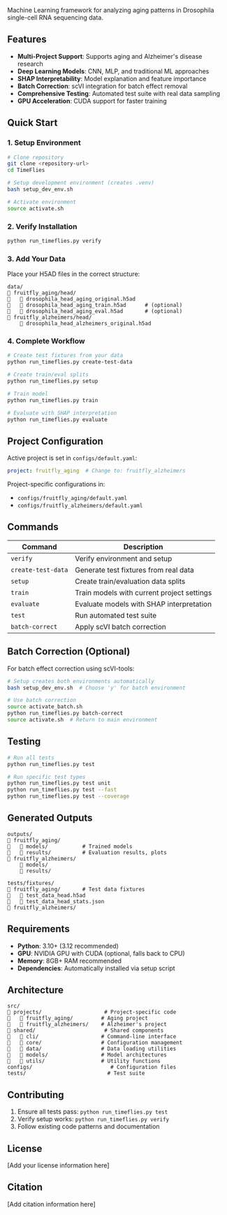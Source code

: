 
Machine Learning framework for analyzing aging patterns in Drosophila single-cell RNA sequencing data.

## Features

- **Multi-Project Support**: Supports aging and Alzheimer's disease research
- **Deep Learning Models**: CNN, MLP, and traditional ML approaches
- **SHAP Interpretability**: Model explanation and feature importance
- **Batch Correction**: scVI integration for batch effect removal
- **Comprehensive Testing**: Automated test suite with real data sampling
- **GPU Acceleration**: CUDA support for faster training

## Quick Start

### 1. Setup Environment

```bash
# Clone repository
git clone <repository-url>
cd TimeFlies

# Setup development environment (creates .venv)
bash setup_dev_env.sh

# Activate environment
source activate.sh
```

### 2. Verify Installation

```bash
python run_timeflies.py verify
```

### 3. Add Your Data

Place your H5AD files in the correct structure:
```
data/
   fruitfly_aging/head/
      drosophila_head_aging_original.h5ad
      drosophila_head_aging_train.h5ad      # (optional)
      drosophila_head_aging_eval.h5ad       # (optional)
   fruitfly_alzheimers/head/
       drosophila_head_alzheimers_original.h5ad
```

### 4. Complete Workflow

```bash
# Create test fixtures from your data
python run_timeflies.py create-test-data

# Create train/eval splits
python run_timeflies.py setup

# Train model
python run_timeflies.py train

# Evaluate with SHAP interpretation
python run_timeflies.py evaluate
```

## Project Configuration

Active project is set in `configs/default.yaml`:
```yaml
project: fruitfly_aging  # Change to: fruitfly_alzheimers
```

Project-specific configurations in:
- `configs/fruitfly_aging/default.yaml`
- `configs/fruitfly_alzheimers/default.yaml`

## Commands

| Command | Description |
|---------|-------------|
| `verify` | Verify environment and setup |
| `create-test-data` | Generate test fixtures from real data |
| `setup` | Create train/evaluation data splits |
| `train` | Train models with current project settings |
| `evaluate` | Evaluate models with SHAP interpretation |
| `test` | Run automated test suite |
| `batch-correct` | Apply scVI batch correction |

## Batch Correction (Optional)

For batch effect correction using scVI-tools:

```bash
# Setup creates both environments automatically
bash setup_dev_env.sh  # Choose 'y' for batch environment

# Use batch correction
source activate_batch.sh
python run_timeflies.py batch-correct
source activate.sh  # Return to main environment
```

## Testing

```bash
# Run all tests
python run_timeflies.py test

# Run specific test types
python run_timeflies.py test unit
python run_timeflies.py test --fast
python run_timeflies.py test --coverage
```

## Generated Outputs

```
outputs/
   fruitfly_aging/
      models/           # Trained models
      results/          # Evaluation results, plots
   fruitfly_alzheimers/
       models/
       results/

tests/fixtures/
   fruitfly_aging/       # Test data fixtures
      test_data_head.h5ad
      test_data_head_stats.json
   fruitfly_alzheimers/
```

## Requirements

- **Python**: 3.10+ (3.12 recommended)
- **GPU**: NVIDIA GPU with CUDA (optional, falls back to CPU)
- **Memory**: 8GB+ RAM recommended
- **Dependencies**: Automatically installed via setup script

## Architecture

```
src/
   projects/                    # Project-specific code
      fruitfly_aging/         # Aging project
      fruitfly_alzheimers/    # Alzheimer's project
   shared/                      # Shared components
      cli/                    # Command-line interface
      core/                   # Configuration management
      data/                   # Data loading utilities
      models/                 # Model architectures
      utils/                  # Utility functions
configs/                         # Configuration files
tests/                          # Test suite
```

## Contributing

1. Ensure all tests pass: `python run_timeflies.py test`
2. Verify setup works: `python run_timeflies.py verify`
3. Follow existing code patterns and documentation

## License

[Add your license information here]

## Citation

[Add citation information here]
